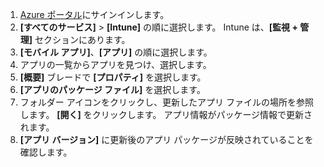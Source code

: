 
1. [Azure ポータル](https://portal.azure.com)にサインインします。  
2. **[すべてのサービス]** > **[Intune]** の順に選択します。 Intune は、**[監視 + 管理]** セクションにあります。  
3. **[モバイル アプリ]**、**[アプリ]** の順に選択します。
4. アプリの一覧からアプリを見つけ、選択します。  
5. **[概要]** ブレードで **[プロパティ]** を選択します。  
6. **[アプリのパッケージ ファイル]** を選択します。  
7. フォルダー アイコンをクリックし、更新したアプリ ファイルの場所を参照します。 **[開く]** をクリックします。 アプリ情報がパッケージ情報で更新されます。  
8. **[アプリ バージョン]** に更新後のアプリ パッケージが反映されていることを確認します。  
